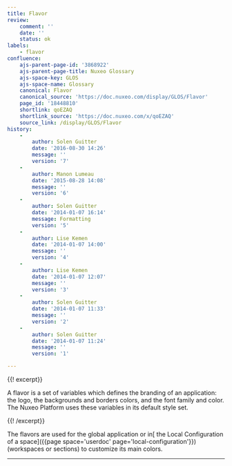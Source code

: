 ```yaml
---
title: Flavor
review:
    comment: ''
    date: ''
    status: ok
labels:
    - flavor
confluence:
    ajs-parent-page-id: '3868922'
    ajs-parent-page-title: Nuxeo Glossary
    ajs-space-key: GLOS
    ajs-space-name: Glossary
    canonical: Flavor
    canonical_source: 'https://doc.nuxeo.com/display/GLOS/Flavor'
    page_id: '18448810'
    shortlink: qoEZAQ
    shortlink_source: 'https://doc.nuxeo.com/x/qoEZAQ'
    source_link: /display/GLOS/Flavor
history:
    - 
        author: Solen Guitter
        date: '2016-08-30 14:26'
        message: ''
        version: '7'
    - 
        author: Manon Lumeau
        date: '2015-08-28 14:08'
        message: ''
        version: '6'
    - 
        author: Solen Guitter
        date: '2014-01-07 16:14'
        message: Formatting
        version: '5'
    - 
        author: Lise Kemen
        date: '2014-01-07 14:00'
        message: ''
        version: '4'
    - 
        author: Lise Kemen
        date: '2014-01-07 12:07'
        message: ''
        version: '3'
    - 
        author: Solen Guitter
        date: '2014-01-07 11:33'
        message: ''
        version: '2'
    - 
        author: Solen Guitter
        date: '2014-01-07 11:24'
        message: ''
        version: '1'

---
```

{{! excerpt}}

A flavor is a set of variables which defines the branding of an application: the logo, the backgrounds and borders colors, and the font family and color. The Nuxeo Platform uses these variables in its default style set.

{{! /excerpt}}

The flavors are used for the global application or in[ the Local Configuration of a space]({{page space='userdoc' page='local-configuration'}}) (workspaces or sections) to customize its main colors.

* * *